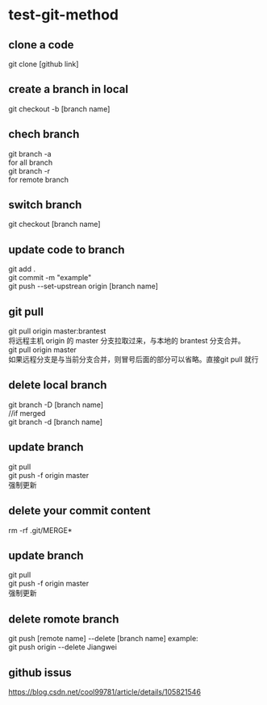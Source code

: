 # test-git-method

## clone a code
git clone [github link]

## create a branch in local
git checkout -b [branch name]

## chech branch
git branch -a \
for all branch \
git branch -r \
for remote branch

## switch branch
git checkout [branch name]

## update code to branch
git add .\
git commit -m "example"\
git push --set-upstrean origin [branch name]

## git pull
git pull origin master:brantest\
将远程主机 origin 的 master 分支拉取过来，与本地的 brantest 分支合并。\
git pull origin master\
如果远程分支是与当前分支合并，则冒号后面的部分可以省略。直接git pull 就行

## delete local branch
git branch -D [branch name]\
//if merged\
git branch -d [branch name]

## update branch
git pull\
git push -f origin master\
强制更新

## delete your commit content
rm -rf .git/MERGE*

## update branch
git pull\
git push -f origin master\
强制更新

## delete romote branch
git push [remote name] --delete [branch name]
example:\
git push origin --delete Jiangwei

## github issus
https://blog.csdn.net/cool99781/article/details/105821546


  
